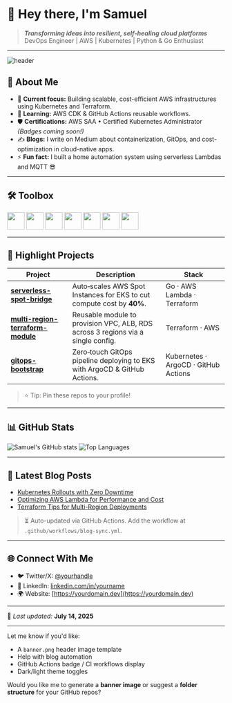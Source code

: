 # 👋 Hey there, I'm **Samuel**

> ***Transforming ideas into resilient, self-healing cloud platforms***  
> DevOps Engineer | AWS | Kubernetes | Python & Go Enthusiast

---

![header](https://raw.githubusercontent.com/<your-username>/<your-username>/main/banner.png)

## 🧭 About Me

- 🔭 **Current focus:** Building scalable, cost-efficient AWS infrastructures using Kubernetes and Terraform.
- 🌱 **Learning:** AWS CDK & GitHub Actions reusable workflows.
- 🛡️ **Certifications:** AWS SAA • Certified Kubernetes Administrator *(Badges coming soon!)*
- ✍️ **Blogs:** I write on Medium about containerization, GitOps, and cost-optimization in cloud-native apps.
- ⚡ **Fun fact:** I built a home automation system using serverless Lambdas and MQTT 😎

---

## 🛠️ Toolbox

<p align="left">
  <img src="https://cdn.jsdelivr.net/gh/devicons/devicon/icons/amazonwebservices/amazonwebservices-original.svg" width="40" />
  <img src="https://cdn.jsdelivr.net/gh/devicons/devicon/icons/docker/docker-original.svg" width="40" />
  <img src="https://cdn.jsdelivr.net/gh/devicons/devicon/icons/kubernetes/kubernetes-plain.svg" width="40" />
  <img src="https://cdn.jsdelivr.net/gh/devicons/devicon/icons/terraform/terraform-original.svg" width="40" />
  <img src="https://cdn.jsdelivr.net/gh/devicons/devicon/icons/github/github-original.svg" width="40" />
  <img src="https://cdn.jsdelivr.net/gh/devicons/devicon/icons/python/python-original.svg" width="40" />
  <img src="https://cdn.jsdelivr.net/gh/devicons/devicon/icons/go/go-original.svg" width="40" />
</p>

---

## 🚀 Highlight Projects

| Project | Description | Stack |
|--------|-------------|-------|
| [**serverless-spot-bridge**](#) | Auto‑scales AWS Spot Instances for EKS to cut compute cost by **40%**. | Go · AWS Lambda · Terraform |
| [**multi-region-terraform-module**](#) | Reusable module to provision VPC, ALB, RDS across 3 regions via a single config. | Terraform · AWS |
| [**gitops-bootstrap**](#) | Zero‑touch GitOps pipeline deploying to EKS with ArgoCD & GitHub Actions. | Kubernetes · ArgoCD · GitHub Actions |

> ⭐ Tip: Pin these repos to your profile!

---

## 📊 GitHub Stats

<p align="left">
  <img src="https://github-readme-stats.vercel.app/api?username=<your-username>&show_icons=true&theme=radical" alt="Samuel's GitHub stats" />
  <img src="https://github-readme-stats.vercel.app/api/top-langs/?username=<your-username>&layout=compact&theme=radical" alt="Top Languages" />
</p>

---

## 📝 Latest Blog Posts
<!-- BLOG-POST-LIST:START -->
- [Kubernetes Rollouts with Zero Downtime](https://medium.com/@yourhandle/...)
- [Optimizing AWS Lambda for Performance and Cost](https://medium.com/@yourhandle/...)
- [Terraform Tips for Multi-Region Deployments](https://medium.com/@yourhandle/...)
<!-- BLOG-POST-LIST:END -->

> ⏳ Auto-updated via GitHub Actions. Add the workflow at `.github/workflows/blog-sync.yml`.

---

## 🌐 Connect With Me

- 🐦 Twitter/X: [@yourhandle](https://twitter.com/yourhandle)
- 💼 LinkedIn: [linkedin.com/in/yourname](https://linkedin.com/in/yourname)
- 🌍 Website: [https://yourdomain.dev](https://yourdomain.dev)

---

📅 *Last updated:* **July 14, 2025**

---

Let me know if you'd like:
- A `banner.png` header image template
- Help with blog automation
- GitHub Actions badge / CI workflows display
- Dark/light theme toggles

Would you like me to generate a **banner image** or suggest a **folder structure** for your GitHub repos?
